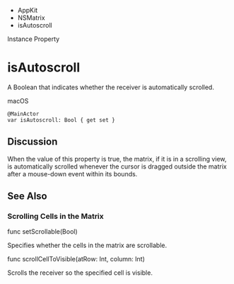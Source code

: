 

- AppKit
- NSMatrix
-  isAutoscroll 

Instance Property

# isAutoscroll

A Boolean that indicates whether the receiver is automatically scrolled.

macOS

``` source
@MainActor
var isAutoscroll: Bool { get set }
```

## Discussion

When the value of this property is true, the matrix, if it is in a scrolling view, is automatically scrolled whenever the cursor is dragged outside the matrix after a mouse-down event within its bounds.

## See Also

### Scrolling Cells in the Matrix

func setScrollable(Bool)

Specifies whether the cells in the matrix are scrollable.

func scrollCellToVisible(atRow: Int, column: Int)

Scrolls the receiver so the specified cell is visible.

